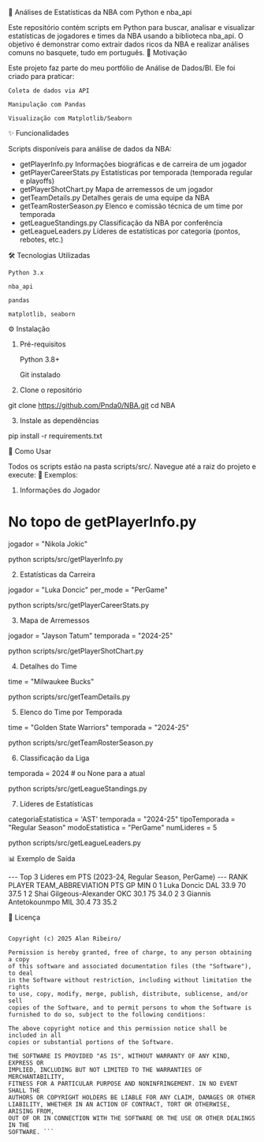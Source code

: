 🏀 Análises de Estatísticas da NBA com Python e nba_api

Este repositório contém scripts em Python para buscar, analisar e visualizar estatísticas de jogadores e times da NBA usando a biblioteca nba_api. O objetivo é demonstrar como extrair dados ricos da NBA e realizar análises comuns no basquete, tudo em português.
🎯 Motivação

Este projeto faz parte do meu portfólio de Análise de Dados/BI. Ele foi criado para praticar:

    Coleta de dados via API

    Manipulação com Pandas

    Visualização com Matplotlib/Seaborn

✨ Funcionalidades

Scripts disponíveis para análise de dados da NBA:

- getPlayerInfo.py	Informações biográficas e de carreira de um jogador
- getPlayerCareerStats.py	Estatísticas por temporada (temporada regular e playoffs)
- getPlayerShotChart.py	Mapa de arremessos de um jogador
- getTeamDetails.py	Detalhes gerais de uma equipe da NBA
- getTeamRosterSeason.py	Elenco e comissão técnica de um time por temporada
- getLeagueStandings.py	Classificação da NBA por conferência
- getLeagueLeaders.py	Líderes de estatísticas por categoria (pontos, rebotes, etc.)

🛠️ Tecnologias Utilizadas

    Python 3.x

    nba_api

    pandas

    matplotlib, seaborn

⚙️ Instalação
1. Pré-requisitos

    Python 3.8+

    Git instalado

2. Clone o repositório

git clone https://github.com/Pnda0/NBA.git
cd NBA

3. Instale as dependências

pip install -r requirements.txt

🚀 Como Usar

Todos os scripts estão na pasta scripts/src/. Navegue até a raiz do projeto e execute:
📌 Exemplos:
1. Informações do Jogador

# No topo de getPlayerInfo.py
jogador = "Nikola Jokic"

python scripts/src/getPlayerInfo.py

2. Estatísticas da Carreira

jogador = "Luka Doncic"
per_mode = "PerGame"

python scripts/src/getPlayerCareerStats.py

3. Mapa de Arremessos

jogador = "Jayson Tatum"
temporada = "2024-25"

python scripts/src/getPlayerShotChart.py

4. Detalhes do Time

time = "Milwaukee Bucks"

python scripts/src/getTeamDetails.py

5. Elenco do Time por Temporada

time = "Golden State Warriors"
temporada = "2024-25"

python scripts/src/getTeamRosterSeason.py

6. Classificação da Liga

temporada = 2024  # ou None para a atual

python scripts/src/getLeagueStandings.py

7. Líderes de Estatísticas

categoriaEstatistica = 'AST'
temporada = "2024-25"
tipoTemporada = "Regular Season"
modoEstatistica = "PerGame"
numLideres = 5

python scripts/src/getLeagueLeaders.py

📊 Exemplo de Saída

--- Top 3 Líderes em PTS (2023-24, Regular Season, PerGame) ---
   RANK            PLAYER TEAM_ABBREVIATION   PTS  GP   MIN
0     1     Luka Doncic               DAL  33.9  70  37.5
1     2  Shai Gilgeous-Alexander      OKC  30.1  75  34.0
2     3   Giannis Antetokounmpo       MIL  30.4  73  35.2

📄 Licença

```MIT License

Copyright (c) 2025 Alan Ribeiro/ 

Permission is hereby granted, free of charge, to any person obtaining a copy
of this software and associated documentation files (the "Software"), to deal
in the Software without restriction, including without limitation the rights
to use, copy, modify, merge, publish, distribute, sublicense, and/or sell
copies of the Software, and to permit persons to whom the Software is
furnished to do so, subject to the following conditions:

The above copyright notice and this permission notice shall be included in all
copies or substantial portions of the Software.

THE SOFTWARE IS PROVIDED "AS IS", WITHOUT WARRANTY OF ANY KIND, EXPRESS OR
IMPLIED, INCLUDING BUT NOT LIMITED TO THE WARRANTIES OF MERCHANTABILITY,
FITNESS FOR A PARTICULAR PURPOSE AND NONINFRINGEMENT. IN NO EVENT SHALL THE
AUTHORS OR COPYRIGHT HOLDERS BE LIABLE FOR ANY CLAIM, DAMAGES OR OTHER
LIABILITY, WHETHER IN AN ACTION OF CONTRACT, TORT OR OTHERWISE, ARISING FROM,
OUT OF OR IN CONNECTION WITH THE SOFTWARE OR THE USE OR OTHER DEALINGS IN THE
SOFTWARE. ```

